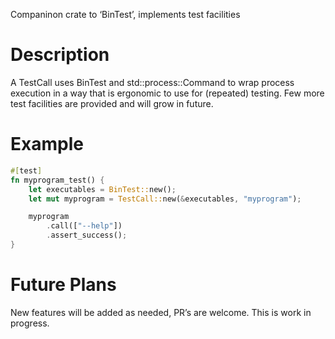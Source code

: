 Companinon crate to ‘BinTest’, implements test facilities

# Description

A TestCall uses BinTest and std::process::Command to wrap process execution in a way that is
ergonomic to use for (repeated) testing. Few more test facilities are provided and will grow
in future.

# Example

```rust
#[test]
fn myprogram_test() {
    let executables = BinTest::new();
    let mut myprogram = TestCall::new(&executables, "myprogram");

    myprogram
        .call(["--help"])
        .assert_success();
}
```

# Future Plans

New features will be added as needed, PR’s are welcome. This is work in progress.
